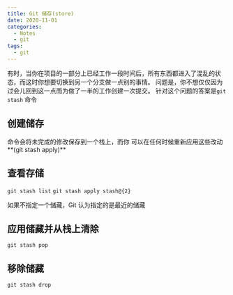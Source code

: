 ```yaml
---
title: Git 储存(store)
date: 2020-11-01
categories:
  - Notes
  - git
tags: 
  - git
---
```


有时，当你在项目的一部分上已经工作一段时间后，所有东西都进入了混乱的状 态，而这时你想要切换到另一个分支做一点别的事情。 问题是，你不想仅仅因为 过会儿回到这一点而为做了一半的工作创建一次提交。 针对这个问题的答案是`git stash` 命令

<!-- more -->

## 创建储存

命令会将未完成的修改保存到一个栈上，而你 可以在任何时候重新应用这些改动**(git stash apply)**

## 查看存储

`git stash list`
`git stash apply stash@{2}`

如果不指定一个储藏，Git 认为指定的是最近的储藏

## 应用储藏并从栈上清除

`git stash pop`

## 移除储藏

`git stash drop`
